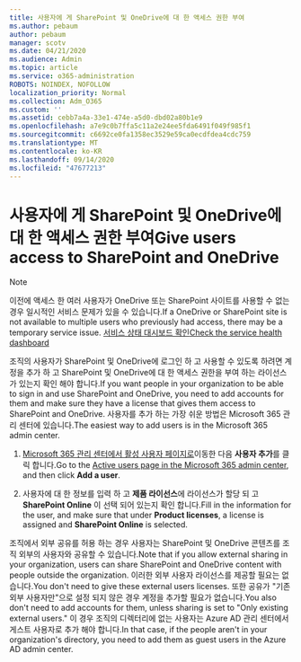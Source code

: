 ```yaml
---
title: 사용자에 게 SharePoint 및 OneDrive에 대 한 액세스 권한 부여
ms.author: pebaum
author: pebaum
manager: scotv
ms.date: 04/21/2020
ms.audience: Admin
ms.topic: article
ms.service: o365-administration
ROBOTS: NOINDEX, NOFOLLOW
localization_priority: Normal
ms.collection: Adm_O365
ms.custom: ''
ms.assetid: cebb7a4a-33e1-474e-a5d0-dbd02a80b1e9
ms.openlocfilehash: a7e9c0b7ffa5c11a2e24ee5fda6491f049f985f1
ms.sourcegitcommit: c6692ce0fa1358ec3529e59ca0ecdfdea4cdc759
ms.translationtype: MT
ms.contentlocale: ko-KR
ms.lasthandoff: 09/14/2020
ms.locfileid: "47677213"
---
```

# <a name="give-users-access-to-sharepoint-and-onedrive"></a><span data-ttu-id="a8b95-102">사용자에 게 SharePoint 및 OneDrive에 대 한 액세스 권한 부여</span><span class="sxs-lookup"><span data-stu-id="a8b95-102">Give users access to SharePoint and OneDrive</span></span>

> [!NOTE]
> <span data-ttu-id="a8b95-103">이전에 액세스 한 여러 사용자가 OneDrive 또는 SharePoint 사이트를 사용할 수 없는 경우 일시적인 서비스 문제가 있을 수 있습니다.</span><span class="sxs-lookup"><span data-stu-id="a8b95-103">If a OneDrive or SharePoint site is not available to multiple users who previously had access, there may be a temporary service issue.</span></span> [<span data-ttu-id="a8b95-104">서비스 상태 대시보드 확인</span><span class="sxs-lookup"><span data-stu-id="a8b95-104">Check the service health dashboard</span></span>](https://portal.office.com/adminportal/home#/servicehealth)
  
<span data-ttu-id="a8b95-105">조직의 사용자가 SharePoint 및 OneDrive에 로그인 하 고 사용할 수 있도록 하려면 계정을 추가 하 고 SharePoint 및 OneDrive에 대 한 액세스 권한을 부여 하는 라이선스가 있는지 확인 해야 합니다.</span><span class="sxs-lookup"><span data-stu-id="a8b95-105">If you want people in your organization to be able to sign in and use SharePoint and OneDrive, you need to add accounts for them and make sure they have a license that gives them access to SharePoint and OneDrive.</span></span> <span data-ttu-id="a8b95-106">사용자를 추가 하는 가장 쉬운 방법은 Microsoft 365 관리 센터에 있습니다.</span><span class="sxs-lookup"><span data-stu-id="a8b95-106">The easiest way to add users is in the Microsoft 365 admin center.</span></span>
  
1. <span data-ttu-id="a8b95-107">[Microsoft 365 관리 센터에서 활성 사용자 페이지로](https://portal.office.com/adminportal/home#/users)이동한 다음 **사용자 추가**를 클릭 합니다.</span><span class="sxs-lookup"><span data-stu-id="a8b95-107">Go to the [Active users page in the Microsoft 365 admin center](https://portal.office.com/adminportal/home#/users), and then click **Add a user**.</span></span>
    
2. <span data-ttu-id="a8b95-108">사용자에 대 한 정보를 입력 하 고 **제품 라이선스**에 라이선스가 할당 되 고 **SharePoint Online** 이 선택 되어 있는지 확인 합니다.</span><span class="sxs-lookup"><span data-stu-id="a8b95-108">Fill in the information for the user, and make sure that under **Product licenses**, a license is assigned and **SharePoint Online** is selected.</span></span> 
    
<span data-ttu-id="a8b95-109">조직에서 외부 공유를 허용 하는 경우 사용자는 SharePoint 및 OneDrive 콘텐츠를 조직 외부의 사용자와 공유할 수 있습니다.</span><span class="sxs-lookup"><span data-stu-id="a8b95-109">Note that if you allow external sharing in your organization, users can share SharePoint and OneDrive content with people outside the organization.</span></span> <span data-ttu-id="a8b95-110">이러한 외부 사용자 라이선스를 제공할 필요는 없습니다.</span><span class="sxs-lookup"><span data-stu-id="a8b95-110">You don't need to give these external users licenses.</span></span> <span data-ttu-id="a8b95-111">또한 공유가 "기존 외부 사용자만"으로 설정 되지 않은 경우 계정을 추가할 필요가 없습니다.</span><span class="sxs-lookup"><span data-stu-id="a8b95-111">You also don't need to add accounts for them, unless sharing is set to "Only existing external users."</span></span> <span data-ttu-id="a8b95-112">이 경우 조직의 디렉터리에 없는 사용자는 Azure AD 관리 센터에서 게스트 사용자로 추가 해야 합니다.</span><span class="sxs-lookup"><span data-stu-id="a8b95-112">In that case, if the people aren't in your organization's directory, you need to add them as guest users in the Azure AD admin center.</span></span>
  

